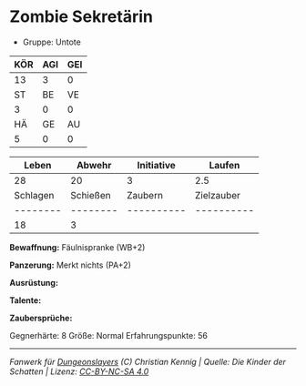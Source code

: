 # Zombie Sekretärin  
- Gruppe: Untote  

| KÖR | AGI | GEI |  
| --- | --- | --- |  
| 13  | 3   | 0   |
| ST  | BE  | VE  |  
| 3   | 0   | 0   |
| HÄ  | GE  | AU  |  
| 5   | 0   | 0   |


| Leben    | Abwehr   | Initiative | Laufen     |
| -------- | -------- | ---------- | ---------- |
| 28       | 20       | 3          | 2.5        |
| Schlagen | Schießen | Zaubern    | Zielzauber |
| -------- | -------- | ---------- | ---------- |
| 18       | 3        |            |            |

**Bewaffnung:**
Fäulnispranke (WB+2)

**Panzerung:**
Merkt nichts (PA+2)

**Ausrüstung:**


**Talente:**


**Zaubersprüche:**


Gegnerhärte: 8
Größe: Normal
Erfahrungspunkte: 56



___
*Fanwerk für [Dungeonslayers](https://www.dungeonslayers.net/) (C) Christian Kennig | Quelle: Die Kinder der Schatten | Lizenz: [CC-BY-NC-SA 4.0](https://creativecommons.org/licenses/by-nc-sa/4.0/deed.de)*